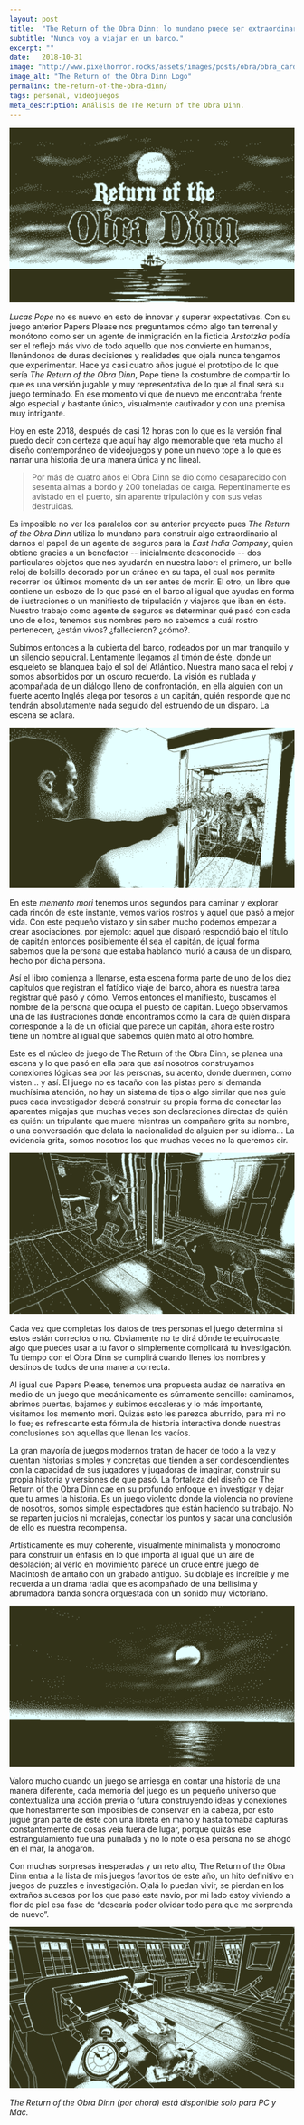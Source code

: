 ```yaml
---
layout: post
title:  "The Return of the Obra Dinn: lo mundano puede ser extraordinario."
subtitle: "Nunca voy a viajar en un barco."
excerpt: ""
date:   2018-10-31
image: "http://www.pixelhorror.rocks/assets/images/posts/obra/obra_card.png"
image_alt: "The Return of the Obra Dinn Logo"
permalink: the-return-of-the-obra-dinn/
tags: personal, videojuegos
meta_description: Análisis de The Return of the Obra Dinn.
---
```


<img src="/assets/images/posts/obra/obra_title.png" class="center db mt4 mt5-l mb3 mb3-l" alt="Title art para The Return of the Obra Dinn">


*Lucas Pope* no es nuevo en esto de innovar y superar expectativas. Con su juego anterior Papers Please nos preguntamos cómo algo tan terrenal y monótono como ser un agente de inmigración en la ficticia _Arstotzka_ podía ser el reflejo más vivo de todo aquello que nos convierte en humanos, llenándonos de duras decisiones y realidades que ojalá nunca tengamos que experimentar. Hace ya casi cuatro años jugué el prototipo de lo que sería *The Return of the Obra Dinn*, Pope tiene la costumbre de compartir lo que es una versión jugable y muy representativa de lo que al final será su juego terminado. En ese momento vi que de nuevo me encontraba frente algo especial y bastante único, visualmente cautivador y con una premisa muy intrigante.

Hoy en este 2018, después de casi 12 horas con lo que es la versión final puedo decir con certeza que aquí hay algo memorable que reta mucho al diseño contemporáneo de videojuegos y pone un nuevo tope a lo que es narrar una historia de una manera única y no lineal.

<blockquote class="f4 i pl2 bl bw2 b--black">
Por más de cuatro años el Obra Dinn se dio como desaparecido con sesenta almas a bordo y 200 toneladas de carga. Repentinamente es avistado en el puerto, sin aparente tripulación y con sus velas destruidas.
</blockquote>

Es imposible no ver los paralelos con su anterior proyecto pues _The Return of the Obra Dinn_ utiliza lo mundano para construir algo extraordinario al darnos el papel de un agente de seguros para la _East India Company_, quien obtiene gracias a un benefactor -- inicialmente desconocido -- dos particulares objetos que nos ayudarán en nuestra labor: el primero, un bello reloj de bolsillo decorado por un cráneo en su tapa, el cual nos permite recorrer los últimos momento de un ser antes de morir. El otro, un libro que contiene un esbozo de lo que pasó en el barco al igual que ayudas en forma de ilustraciones o un manifiesto de tripulación y viajeros que iban en éste. Nuestro trabajo como agente de seguros es determinar qué pasó con cada uno de ellos, tenemos sus nombres pero no sabemos a cuál rostro pertenecen, ¿están vivos? ¿fallecieron? ¿cómo?.

Subimos entonces a la cubierta del barco, rodeados por un mar tranquilo y un silencio sepulcral. Lentamente llegamos al timón de éste, donde un esqueleto se blanquea bajo el sol del Atlántico. Nuestra mano saca el reloj y somos absorbidos por un oscuro recuerdo. La visión es nublada y acompañada de un diálogo lleno de confrontación, en ella alguien con un fuerte acento Inglés alega por tesoros a un capitán, quién responde que no tendrán absolutamente nada seguido del estruendo de un disparo. La escena se aclara.

<img src="/assets/images/posts/obra/obra1.png" class="center db mt4 mt5-l mb3 mb3-l" alt="Gameplay de The Return of the Obra Dinn">

En este _memento mori_ tenemos unos segundos para caminar y explorar cada rincón de este instante, vemos varios rostros y aquel que pasó a mejor vida. Con este pequeño vistazo y sin saber mucho podemos empezar a crear asociaciones, por ejemplo: aquel que disparó respondió bajo el título de capitán entonces posiblemente él sea el capitán, de igual forma sabemos que la persona que estaba hablando murió a causa de un disparo, hecho por dicha persona. 

Así el libro comienza  a llenarse, esta escena forma parte de uno de los diez capítulos que registran el fatídico viaje del barco, ahora es nuestra tarea registrar qué pasó y cómo. Vemos entonces el manifiesto, buscamos el nombre de la persona que ocupa el puesto de capitán. Luego observamos una de las ilustraciones donde encontramos como la cara de quién dispara corresponde a la de un oficial que parece un capitán, ahora este rostro tiene un nombre al igual que sabemos quién mató al otro hombre.

Este es el núcleo de juego de The Return of the Obra Dinn, se planea una escena y lo que pasó en ella para que así nosotros construyamos conexiones lógicas sea por las personas, su acento, donde duermen, como visten… y así. El juego no es tacaño con las pistas pero sí demanda muchísima atención, no hay un sistema de tips o algo similar que nos guíe pues cada investigador deberá construir su propia forma de conectar las aparentes migajas que muchas veces son declaraciones directas de quién es quién: un tripulante que muere mientras un compañero grita su nombre, o una conversación que delata la nacionalidad de alguien por su idioma… La evidencia grita, somos nosotros los que muchas veces no la queremos oir.

<img src="/assets/images/posts/obra/obra4.png" class="center db mt4 mt5-l mb3 mb3-l" alt="Gameplay de The Return of the Obra Dinn, parte 2">

Cada vez que completas los datos de tres personas el juego determina si estos están correctos o no. Obviamente no te dirá dónde te equivocaste, algo que puedes usar a tu favor o simplemente complicará tu investigación. Tu tiempo con el Obra Dinn se cumplirá cuando llenes los nombres y destinos de todos de una manera correcta.

Al igual que Papers Please, tenemos una propuesta audaz de narrativa en medio de un juego que mecánicamente es súmamente sencillo: caminamos, abrimos puertas, bajamos y subimos escaleras y lo más importante, visitamos los memento mori. Quizás esto les parezca aburrido, para mi no lo fue; es refrescante esta fórmula de historia interactiva donde nuestras conclusiones son aquellas que llenan los vacíos.

La gran mayoría de juegos modernos tratan de hacer de todo a la vez y cuentan historias simples y concretas que tienden a ser condescendientes con la capacidad de sus jugadores y jugadoras de imaginar, construir su propia historia y versiones de que pasó. La fortaleza del diseño de The Return of the Obra Dinn cae en su profundo enfoque en investigar y dejar que tu armes la historia. Es un juego violento donde la violencia no proviene de nosotros, somos simple espectadores que están haciendo su trabajo. No se reparten juicios ni moralejas, conectar los puntos y sacar una conclusión de ello es nuestra recompensa.

Artísticamente es muy coherente, visualmente minimalista y monocromo para construir un énfasis en lo que importa al igual que un aire de desolación; al verlo en movimiento parece un cruce entre juego de Macintosh de antaño con un grabado antiguo. Su doblaje es increíble y me recuerda a un drama radial que es acompañado de una bellísima y abrumadora banda sonora orquestada con un sonido muy victoriano.

<img src="/assets/images/posts/obra/obra3.png" class="center db mt4 mt5-l mb3 mb3-l" alt="El mar visto en The Return of the Obra Dinn">

Valoro mucho cuando un juego se arriesga en contar una historia de una manera diferente, cada memoria del juego es un pequeño universo que contextualiza una acción previa o futura construyendo ideas y conexiones que honestamente son imposibles de conservar en la cabeza, por esto jugué gran parte de éste con una libreta en mano y hasta tomaba capturas constantemente de cosas veía fuera de lugar, porque quizás ese estrangulamiento fue una puñalada y no lo noté o esa persona no se ahogó en el mar, la ahogaron.

Con muchas sorpresas inesperadas y un reto alto, The Return of the Obra Dinn entra a la lista de mis juegos favoritos de este año, un hito definitivo en juegos de puzzles e investigación. Ojalá lo puedan vivir, se pierdan en los extraños sucesos por los que pasó este navío, por mi lado estoy viviendo a flor de piel esa fase de “desearía poder olvidar todo para que me sorprenda de nuevo”.

<img src="/assets/images/posts/obra/obra2.png" class="center db mt4 mt5-l mb3 mb3-l" alt="Gameplay de The Return of the Obra Dinn, parte 3">

_The Return of the Obra Dinn (por ahora) está disponible solo para PC y Mac._
